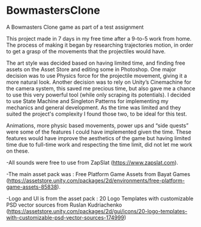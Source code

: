 # BowmastersClone
A Bowmasters Clone game as part of a test assignment

This project made in 7 days in my free time after a 9-to-5 work from home.
The process of making it began by researching trajectories motion, in order to get a grasp of the movements that the projectiles would have. 

The art style was decided based on having limited time, and finding free assets on the Asset Store and editing some in Photoshop.
One major decision was to use Physics force for the projectile movement, giving it a more natural look.
Another decision was to rely on Unity’s Cinemachine for the camera system, this saved me precious time,
but also gave me a chance to use this very powerful tool (while only scraping its potentials).
I decided to use State Machine and Singleton Patterns for implementing my mechanics and general development.
As the time was limited and they suited the project's complexity I found those two, to be ideal for this test.

Animations, more physic based movements, power ups and “side quests” were some of the features I could have implemented given the time.
These features would have improve the aesthetics of the game but having limited time due to full-time work and respecting the time limit,
did not let me work on these.

-All sounds were free to use from ZapSlat (https://www.zapslat.com).

-The main asset pack was : Free Platform Game Assets from Bayat Games (https://assetstore.unity.com/packages/2d/environments/free-platform-game-assets-85838).

-Logo and UI is from the asset pack : 20 Logo Templates with customizable PSD vector sources from Ruslan Kudriachenko (https://assetstore.unity.com/packages/2d/gui/icons/20-logo-templates-with-customizable-psd-vector-sources-174999)
